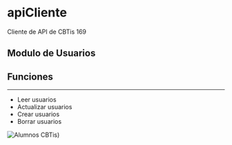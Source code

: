 # apiCliente
Cliente de API de CBTis 169

## Modulo de Usuarios

## Funciones
------------
* Leer usuarios
* Actualizar usuarios
* Crear usuarios
* Borrar usuarios

![Alumnos CBTis](https://cbtis169.net/media/alumnos4.jpg))

